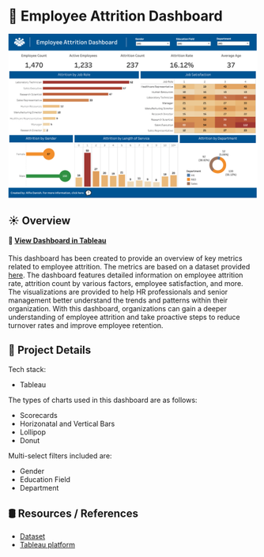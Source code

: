 # 👥 Employee Attrition Dashboard

![Dashboard image](https://github.com/alfie-danish/employee-attrition-dashboard/blob/main/assets/img_dashboard.png?raw=true)

## ☀️ Overview
#### 🔗 [View Dashboard in Tableau](https://public.tableau.com/views/EmployeeAttritionDashboard_16787078108550/Dashboard?:language=en-GB&:display_count=n&:origin=viz_share_link)

This dashboard has been created to provide an overview of key metrics related to employee attrition. The metrics are based on a dataset provided [here](https://www.kaggle.com/datasets/pavansubhasht/ibm-hr-analytics-attrition-dataset). The dashboard features detailed information on employee attrition rate, attrition count by various factors, employee satisfaction, and more. The visualizations are provided to help HR professionals and senior management better understand the trends and patterns within their organization. With this dashboard, organizations can gain a deeper understanding of employee attrition and take proactive steps to reduce turnover rates and improve employee retention.

## 🚀 Project Details
Tech stack:
- Tableau

The types of charts used in this dashboard are as follows:
- Scorecards
- Horizonatal and Vertical Bars
- Lollipop
- Donut

Multi-select filters included are:
- Gender
- Education Field
- Department

## 🛢 Resources / References
- [Dataset](https://www.kaggle.com/datasets/pavansubhasht/ibm-hr-analytics-attrition-dataset)
- [Tableau platform](https://www.tableau.com/)

